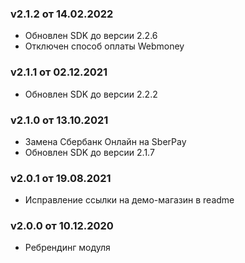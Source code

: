 ### v2.1.2 от 14.02.2022
* Обновлен SDK до версии 2.2.6
* Отключен способ оплаты Webmoney

### v2.1.1 от 02.12.2021
* Обновлен SDK до версии 2.2.2

### v2.1.0 от 13.10.2021
* Замена Сбербанк Онлайн на SberPay
* Обновлен SDK до версии 2.1.7

### v2.0.1 от 19.08.2021
* Исправление ссылки на демо-магазин в readme

### v2.0.0 от 10.12.2020
* Ребрендинг модуля

###
